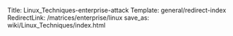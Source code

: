 Title: Linux_Techniques-enterprise-attack
Template: general/redirect-index
RedirectLink: /matrices/enterprise/linux
save_as: wiki/Linux_Techniques/index.html